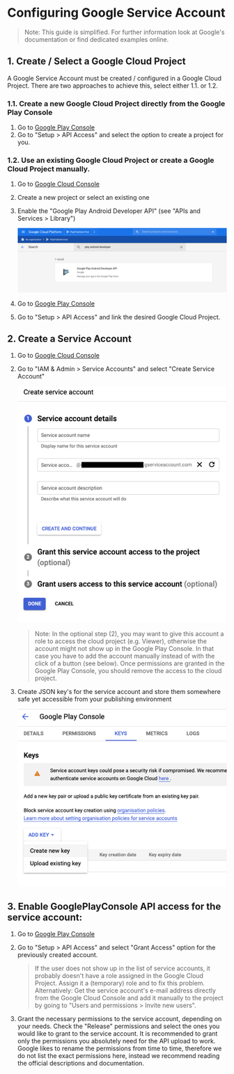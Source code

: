 # Configuring Google Service Account

> Note: This guide is simplified. For further information look at Google's documentation or find dedicated examples online.

## 1. Create / Select a Google Cloud Project

A Google Service Account must be created / configured in a Google Cloud Project. There are two approaches to achieve
this, select either 1.1. or 1.2.

### 1.1. Create a new Google Cloud Project directly from the Google Play Console

1. Go to [Google Play Console](https://play.google.com/apps/publish)
2. Go to "Setup > API Access" and select the option to create a project for you.

### 1.2. Use an existing Google Cloud Project or create a Google Cloud Project manually.

1. Go to [Google Cloud Console](https://console.cloud.google.com)
2. Create a new project or select an existing one
3. Enable the "Google Play Android Developer API" (see "APIs and Services > Library")

   ![](docresources/enablePlayConsoleApi.png)

5. Go to [Google Play Console](https://play.google.com/apps/publish)
6. Go to "Setup > API Access" and link the desired Google Cloud Project.

## 2. Create a Service Account

1. Go to [Google Cloud Console](https://console.cloud.google.com)
2. Go to "IAM & Admin > Service Accounts" and select "Create Service Account"

   ![](docresources/createServiceAccount.png)

   > Note: In the optional step (2), you may want to give this account a role to access the cloud project
   > (e.g. Viewer), otherwise the account might not show up in the Google Play Console.
   > In that case you have to add the account manually instead of with the click of a button (see below).
   > Once permissions are granted in the Google Play Console, you should remove the access to the cloud project.

4. Create JSON key's for the service account and store them somewhere safe yet accessible from your publishing
   environment

   ![](docresources/createKeys.png)

## 3. Enable GooglePlayConsole API access for the service account:

1. Go to [Google Play Console](https://play.google.com/apps/publish)
2. Go to "Setup > API Access" and select "Grant Access" option for the previously created account.

   > If the user does not show up in the list of service accounts, it probably doesn't have a role assigned in
   > the Google Cloud Project. Assign it a (temporary) role and to fix this problem.
   > Alternatively: Get the service account's e-mail address directly from the Google Cloud Console
   > and add it manually to the project by going to "Users and permissions > Invite new users".

3. Grant the necessary permissions to the service account, depending on your needs. Check the "Release" permissions and
   select the ones you would like to grant to the service account. It is recommended to grant only the permissions you
   absolutely need for the API upload to work. Google likes to rename the permissions from time to time, therefore we
   do not list the exact permissions here, instead we recommend reading the official descriptions and documentation.
